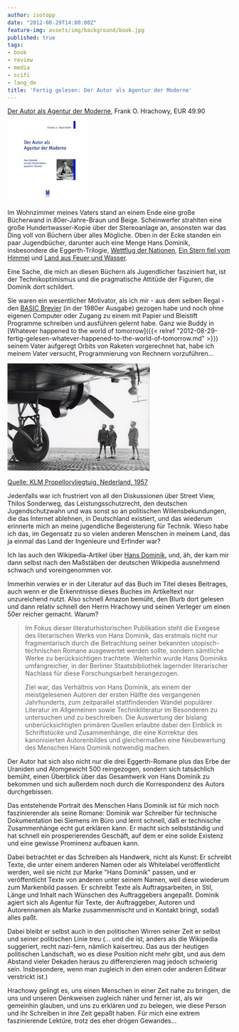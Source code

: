 ```yaml
---
author: isotopp
date: "2012-08-29T14:00:00Z"
feature-img: assets/img/background/book.jpg
published: true
tags:
- book
- review
- media
- scifi
- lang_de
title: 'Fertig gelesen: Der Autor als Agentur der Moderne'
---
```

[Der Autor als Agentur der Moderne](http://www.amazon.de/Agentur-Moderne-Transformation-popul%C3%A4rer-Literatur/dp/3899754387),
Frank O.  Hrachowy, EUR 49.90

![Der Autor als Agentur der Moderne](/uploads/dominik.jpg)

Im Wohnzimmer meines Vaters stand an einem Ende eine große Bücherwand in
80er-Jahre-Braun und Beige.  Scheinwerfer strahlten eine große
Hundertwasser-Kopie über der Stereoanlage an, ansonsten war das Ding voll
von Büchern über alles Mögliche.  Oben in der Ecke standen ein paar
Jugendbücher, darunter auch eine Menge Hans Dominik, insbesondere die
Eggerth-Trilogie, 
[Wettflug der Nationen](http://www.amazon.de/Der-Wettflug-Nationen-Hans-Dominik/dp/B002LBATHU),
[Ein Stern fiel vom Himmel](http://www.amazon.de/Ein-Stern-fiel-vom-Himmel/dp/B002AXSOLC)
und
[Land aus Feuer und Wasser](http://www.amazon.de/Land-Feuer-Wasser-Hans-Dominik/dp/B000WXN71Y).

Eine Sache, die mich an diesen Büchern als Jugendlicher fasziniert hat, ist
der Technikoptimismus und die pragmatische Attitüde der Figuren, die Dominik
dort schildert.

Sie waren ein wesentlicher Motivator, als ich mir - aus dem selben Regal -
den 
[BASIC Brevier](http://www.amazon.de/BASIC-Brevier-Einf%C3%BChrung-Programmierung-Heimcomputern/dp/3922705014)
(in der 1980er Ausgabe) gezogen habe und noch ohne eigenen Computer oder
Zugang zu einem mit Papier und Bleistift Programme schreiben und ausführen
gelernt habe.  Ganz wie Buddy in 
[Whatever happened to the world of tomorrow]({{< relref "2012-08-29-fertig-gelesen-whatever-happened-to-the-world-of-tomorrow.md" >}})
seinem Vater aufgeregt Orbits von Raketen vorgerechnet hat, habe ich meinem
Vater versucht, Programmierung von Rechnern vorzuführen…

![KLM Propellorvliegtuig, Nederland, 1957](/uploads/propellorvliegtuig_1957.jpg)

[Quelle: KLM Propellorvliegtuig, Nederland, 1957](http://vintagephoto.livejournal.com/5694240.html)

Jedenfalls war ich frustriert von all den Diskussionen über Street View,
Thilos Sonderweg, das Leistungsschutzrecht, den deutschen Jugendschutzwahn
und was sonst so an politischen Willensbekundungen, die das Internet
ablehnen, in Deutschland existiert, und das wiederum erinnerte mich an meine
jugendliche Begeisterung für Technik.  Wieso habe ich das, im Gegensatz zu
so vielen anderen Menschen in meinem Land, das ja einmal das Land der
Ingenieure und Erfinder war?

Ich las auch den Wikipedia-Artikel über
[Hans Dominik](http://de.wikipedia.org/wiki/Hans_Dominik),
und, äh, der kam mir dann selbst nach den Maßstäben der deutschen Wikipedia
ausnehmend schwach und voreingenommen vor.

Immerhin verwies er in der Literatur auf das Buch im Titel dieses Beitrages,
auch wenn er die Erkenntnisse dieses Buches im Artikeltext nur unzureichend
nutzt.  Also schnell Amazon bemüht, den Blurb dort gelesen und dann relativ
schnell den Herrn Hrachowy und seinen Verleger um einen 50er reicher
gemacht.  Warum?  

> Im Fokus dieser literaturhistorischen Publikation steht die Exegese des
> literarischen Werks von Hans Dominik, das erstmals nicht nur
> fragmentarisch durch die Betrachtung seiner bekannten utopisch-technischen
> Romane ausgewertet werden sollte, sondern sämtliche Werke zu
> berücksichtigen trachtete.  Weiterhin wurde Hans Dominiks umfangreicher,
> in der Berliner Staatsbibliothek lagernder literarischer Nachlass für
> diese Forschungsarbeit herangezogen.  
>
> Ziel war, das Verhältnis von Hans Dominik, als einem der meistgelesenen
> Autoren der ersten Hälfte des vergangenen Jahrhunderts, zum zeitparallel
> stattfindenden Wandel populärer Literatur im Allgemeinen sowie
> Technikliteratur im Besonderen zu untersuchen und zu beschreiben.  Die
> Auswertung der bislang unberücksichtigten primären Quellen erlaubte dabei
> den Einblick in Schriftstücke und Zusammenhänge, die eine Korrektur des
> kanonisierten Autorenbildes und gleichermaßen eine Neubewertung des
> Menschen Hans Dominik notwendig machen.

Der Autor hat sich also nicht nur die drei Eggerth-Romane plus das Erbe der
Uraniden und Atomgewicht 500 reingezogen, sondern sich tatsächlich bemüht,
einen Überblick über das Gesamtwerk von Hans Dominik zu bekommen und sich
außerdem noch durch die Korrespondenz des Autors durchgebissen.

Das entstehende Portrait des Menschen Hans Dominik ist für mich noch
faszinierender als seine Romane: Dominik war Schreiber für technische
Dokumentation bei Siemens im Büro und lernt schnell, daß er technische
Zusammenhänge echt gut erklären kann.  Er macht sich selbstständig und hat
schnell ein prosperierendes Geschäft, auf dem er eine solide Existenz und
eine gewisse Prominenz aufbauen kann.

Dabei betrachtet er das Schreiben als Handwerk, nicht als Kunst: Er schreibt
Texte, die unter einem anderen Namen oder als Whitelabel veröffentlicht
werden, weil sie nicht zur Marke "Hans Dominik" passen, und er
veröffentlicht Texte von anderen unter seinem Namen, weil diese wiederum zum
Markenbild passen.  Er schreibt Texte als Auftragsarbeiten, in Stil, Länge
und Inhalt nach Wünschen des Auftraggebers angepaßt.  Dominik agiert sich
als Agentur für Texte, der Auftraggeber, Autoren und Autorennamen als Marke
zusammenmischt und in Kontakt bringt, sodaß alles paßt.

Dabei bleibt er selbst auch in den politischen Wirren seiner Zeit er
selbst und seiner politischen Linie treu (...  und die ist, anders als die
Wikipedia suggeriert, recht nazi-fern, nämlich kaisertreu.  Das aus der
heutigen politischen Landschaft, wo es diese Position nicht mehr gibt, und
aus dem Abstand vieler Dekaden heraus zu differenzieren mag jedoch schwierig
sein.  Insbesondere, wenn man zugleich in den einen oder anderen Editwar
verstrickt ist.)

Hrachowy gelingt es, uns einen Menschen in einer Zeit nahe zu bringen, die
uns und unseren Denkweisen zugleich näher und ferner ist, als wir gemeinhin
glauben, und uns zu erklären und zu belegen, wie diese Person und ihr
Schreiben in ihre Zeit gepaßt haben.  Für mich eine extrem faszinierende
Lektüre, trotz des eher drögen Gewandes...
